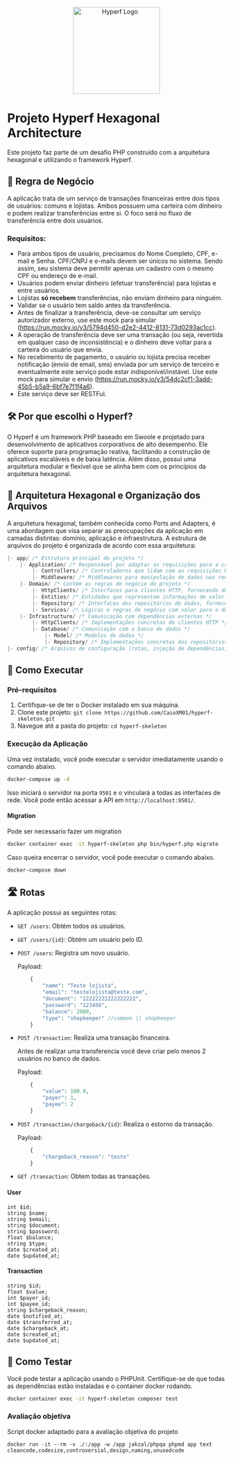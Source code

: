 <p align="center">
  <img alt="Hyperf Logo" src="https://hyperf.wiki/3.1/logo.png" width="200px" />
</p>

# Projeto Hyperf Hexagonal Architecture


Este projeto faz parte de um desafio PHP construído com a arquitetura hexagonal e utilizando o framework Hyperf.

## 🚀 Regra de Negócio

A aplicação trata de um serviço de transações financeiras entre dois tipos de usuários: comuns e lojistas. Ambos possuem uma carteira com dinheiro e podem realizar transferências entre si. O foco será no fluxo de transferência entre dois usuários.

### Requisitos:

-   Para ambos tipos de usuário, precisamos do Nome Completo, CPF, e-mail e Senha. CPF/CNPJ e e-mails devem ser únicos no sistema. Sendo assim, seu sistema deve permitir apenas um cadastro com o mesmo CPF ou endereço de e-mail.
-   Usuários podem enviar dinheiro (efetuar transferência) para lojistas e entre usuários.
-   Lojistas **só recebem** transferências, não enviam dinheiro para ninguém.
-   Validar se o usuário tem saldo antes da transferência.
-   Antes de finalizar a transferência, deve-se consultar um serviço autorizador externo, use este mock para simular (https://run.mocky.io/v3/5794d450-d2e2-4412-8131-73d0293ac1cc).
-   A operação de transferência deve ser uma transação (ou seja, revertida em qualquer caso de inconsistência) e o dinheiro deve voltar para a carteira do usuário que envia.
-   No recebimento de pagamento, o usuário ou lojista precisa receber notificação (envio de email, sms) enviada por um serviço de terceiro e eventualmente este serviço pode estar indisponível/instável. Use este mock para simular o envio (https://run.mocky.io/v3/54dc2cf1-3add-45b5-b5a9-6bf7e7f1f4a6).
-   Este serviço deve ser RESTFul.

## 🛠️ Por que escolhi o Hyperf?

O Hyperf é um framework PHP baseado em Swoole e projetado para desenvolvimento de aplicativos corporativos de alto desempenho. Ele oferece suporte para programação reativa, facilitando a construção de aplicativos escaláveis e de baixa latência. Além disso, possui uma arquitetura modular e flexível que se alinha bem com os princípios da arquitetura hexagonal.

## 🎯 Arquitetura Hexagonal e Organização dos Arquivos

A arquitetura hexagonal, também conhecida como Ports and Adapters, é uma abordagem que visa separar as preocupações da aplicação em camadas distintas: domínio, aplicação e infraestrutura. A estrutura de arquivos do projeto é organizada de acordo com essa arquitetura:

```php
|- app/ /* Estrutura principal do projeto */
    |- Application/ /* Responsável por adaptar as requisições para a camada de domínio */
        |- Controllers/ /* Controladores que lidam com as requisições HTTP */
        |- Middleware/ /* Middlewares para manipulação de dados nas requisições */
    |- Domain/ /* Contém as regras de negócio do projeto */
        |- HttpClients/ /* Interfaces para clientes HTTP, fornecendo dependências para o domínio */
        |- Entities/ /* Entidades que representam informações de valor para o domínio */
        |- Repository/ /* Interfaces dos repositórios de dados, fornecendo dependências para o domínio */
        |- Services/ /* Lógicas e regras de negócio com valor para o domínio */
    |- Infrastructure/ /* Comunicação com dependências externas */
        |- HttpClients/ /* Implementações concretas de clientes HTTP */
        |- Database/ /* Comunicação com o banco de dados */
            |- Model/ /* Modelos de dados */
            |- Repository/ /* Implementações concretas dos repositórios de dados */
|- config/ /* Arquivos de configuração (rotas, injeção de dependências, database, etc.) */
```

## 🏃 Como Executar

### Pré-requisitos

1. Certifique-se de ter o Docker instalado em sua máquina.
2. Clone este projeto: `git clone https://github.com/CaioXM01/hyperf-skeleton.git`
3. Navegue até a pasta do projeto: `cd hyperf-skeleton`

### Execução da Aplicação

Uma vez instalado, você pode executar o servidor imediatamente usando o comando abaixo.

```bash
docker-compose up -d
```

Isso iniciará o servidor na porta `9501` e o vinculará a todas as interfaces de rede. Você pode então acessar a API em `http://localhost:9501/`.

#### Migration
Pode ser necessario fazer um migration

```bash
docker container exec -it hyperf-skeleton php bin/hyperf.php migrate
```

Caso queira encerrar o servidor, você pode executar o comando abaixo.

```bash
docker-compose down
```

## 🛣️ Rotas

A aplicação possui as seguintes rotas:

- `GET /users`: Obtém todos os usuários.
- `GET /users/{id}`: Obtém um usuário pelo ID.
- `POST /users`: Registra um novo usuário.
    
    Payload:
    ```php
        {
            "name": "Teste lojista",
            "email": "testelojista@teste.com",
            "document": "22222222222222222",
            "password": "123456",
            "balance": 2000,
            "type": "shopkeeper" //common || shopkeeper
        }
    ```
- `POST /transaction`: Realiza uma transação financeira.

    Antes de realizar uma transferencia você deve criar pelo menos 2 usuários no banco de dados.
    
    Payload:
    ```php
        {
            "value": 100.0,
            "payer": 1,
            "payee": 2
        }
    ```
- `POST /transaction/chargeback/{id}`: Realiza o estorno da transação.
    
    Payload:
    ```php
        {
            "chargeback_reason": "teste"
        }
    ```
- `GET /transaction`: Obtem todas as transações.


#### User
    
    int $id;
    string $name;
    string $email;
    string $document;
    string $password;
    float $balance;
    string $type;
    date $created_at;
    date $updated_at;

#### Transaction
    
    string $id;
    float $value;
    int $payer_id;
    int $payee_id;
    string $chargeback_reason;
    date $notified_at;
    date $transferred_at;
    date $chargeback_at;
    date $created_at;
    date $updated_at;

## 📝 Como Testar

Você pode testar a aplicação usando o PHPUnit. Certifique-se de que todas as dependências estão instaladas e o container docker rodando.

```bash
docker container exec -it hyperf-skeleton composer test
```

### Avaliação objetiva

Script docker adaptado para a avaliação objetiva do projeto 

```
docker run -it --rm -v ./:/app -w /app jakzal/phpqa phpmd app text cleancode,codesize,controversial,design,naming,unusedcode
```
